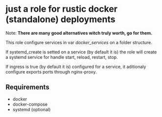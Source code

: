 # just a role for rustic docker (standalone) deployments

Note: **There are many good alternatives witch truly worth, go for them.**

This role configure services in var *docker_services* on a folder structure.

If systemd_create is setted on a service (by default it is) the role will create a systemd service for handle start, reload, restart, stop.

If ingress is true (by default it is) configured for a service, it aditionaly configure exports ports through nginx-proxy.

## Requirements

* docker
* docker-compose
* systemd (optional)